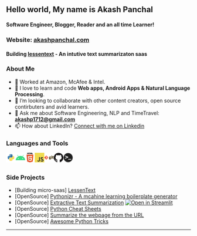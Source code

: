 ## Hello world, My name is Akash Panchal
#### Software Engineer, Blogger, Reader and an all time Learner!

### Website: [akashpanchal.com](https://akashpanchal.com)
#### Building [lessentext](https://lessentext.com) - An intutive text summarizaton saas


### About Me

- 🔭 Worked at Amazon, McAfee & Intel.
- 🌱 I love to learn and code  **Web apps, Android Apps & Natural Language Processing**.
- 👯 I’m looking to collaborate with other content creators, open source contirbuters and avid learners.
- 💬 Ask me about Software Engineering, NLP and TimeTravel: **akashp1712@gmail.com**
- 📫 How about LinkedIn? [Connect with me on Linkedin][linkedin]


### Languages and Tools

<img align="left" alt="Python" width="26px" src="https://raw.githubusercontent.com/github/explore/80688e429a7d4ef2fca1e82350fe8e3517d3494d/topics/python/python.png" />
<img align="left" alt="Android" width="26px" src="https://raw.githubusercontent.com/github/explore/80688e429a7d4ef2fca1e82350fe8e3517d3494d/topics/android/android.png" />
<img align="left" alt="HTML5" width="26px" src="https://raw.githubusercontent.com/github/explore/80688e429a7d4ef2fca1e82350fe8e3517d3494d/topics/html/html.png" />
<img align="left" alt="JavaScript" width="26px" src="https://raw.githubusercontent.com/github/explore/80688e429a7d4ef2fca1e82350fe8e3517d3494d/topics/javascript/javascript.png" />
<img align="left" alt="Git" width="26px" src="https://raw.githubusercontent.com/github/explore/80688e429a7d4ef2fca1e82350fe8e3517d3494d/topics/git/git.png" />
<img align="left" alt="GitHub" width="26px" src="https://raw.githubusercontent.com/github/explore/78df643247d429f6cc873026c0622819ad797942/topics/github/github.png" />
<img align="left" alt="Terminal" width="26px" src="https://raw.githubusercontent.com/github/explore/80688e429a7d4ef2fca1e82350fe8e3517d3494d/topics/terminal/terminal.png" />


<br />
<br />

### Side Projects
- [Building micro-saas] [LessenText](https://lessentext.com)
- [OpenSource] [Pythonizr - A mcahine learning boilerplate generator](https://pythonizr.com)
- [OpenSource] [Extractive Text Summarization](https://github.com/akashp1712/streamlit-text-summarization) [![Open in Streamlit](https://static.streamlit.io/badges/streamlit_badge_black_white.svg)](https://share.streamlit.io/akashp1712/streamlit-text-summarization/main/app.py)
- [OpenSource] [Python Cheat Sheets](https://github.com/akashp1712/awesome-python-cheatsheets)
- [OpenSource] [Summarize the webpage from the URL](https://github.com/akashp1712/summarize-webpage)
- [OpenSource] [Awesome Python Tricks](https://akashp1712.github.io/awesome-python-tricks/)

---

[website]: https://akashpanchal.com
[pythonizr]: https://pythonizr.com
[twitter]: https://twitter.com/akashp1712
[linkedin]: https://linkedin.com/in/akashpanchal
[medium]: https://medium.com/@akashp1712
